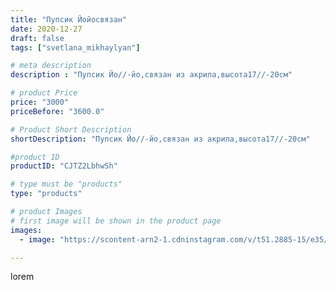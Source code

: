 ```yaml
---
title: "Пупсик Йойосвязан"
date: 2020-12-27
draft: false
tags: ["svetlana_mikhaylyan"]

# meta description
description : "Пупсик Йо//-йо,связан из акрила,высота17//-20см"

# product Price
price: "3000"
priceBefore: "3600.0"

# Product Short Description
shortDescription: "Пупсик Йо//-йо,связан из акрила,высота17//-20см"

#product ID
productID: "CJTZ2LbhwSh"

# type must be "products"
type: "products"

# product Images
# first image will be shown in the product page
images:
  - image: "https://scontent-arn2-1.cdninstagram.com/v/t51.2885-15/e35/132831581_3804107386314366_7726946268485076591_n.jpg?se=7&tp=1&_nc_ht=scontent-arn2-1.cdninstagram.com&_nc_cat=106&_nc_ohc=FzfdEIE_OzwAX8ES7nW&oh=824874f9aca4c4fa720faa5aca13c5e4&oe=6074467E&ig_cache_key=MjQ3MzQzNDI5NDY0NDA0OTA1Nw%3D%3D.2"

---
```

lorem
